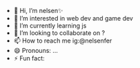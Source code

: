 - 👋 Hi, I’m nelsen✨
- 👀 I’m interested in web dev and game dev
- 🌱 I’m currently learning js
- 💞️ I’m looking to collaborate on ?
- 📫 How to reach me ig:@nelsenfer
- 😄 Pronouns: ...
- ⚡ Fun fact: 

<!---
nelsenfer/nelsenfer is a ✨ special ✨ repository because its `README.md` (this file) appears on your GitHub profile.
You can click the Preview link to take a look at your changes.
--->
